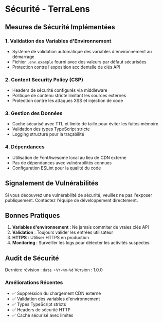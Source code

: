 # Sécurité - TerraLens

## Mesures de Sécurité Implémentées

### 1. Validation des Variables d'Environnement
- Système de validation automatique des variables d'environnement au démarrage
- Fichier `.env.example` fourni avec des valeurs par défaut sécurisées
- Protection contre l'exposition accidentelle de clés API

### 2. Content Security Policy (CSP)
- Headers de sécurité configurés via middleware
- Politique de contenu stricte limitant les sources externes
- Protection contre les attaques XSS et injection de code

### 3. Gestion des Données
- Cache sécurisé avec TTL et limite de taille pour éviter les fuites mémoire
- Validation des types TypeScript stricte
- Logging structuré pour la traçabilité

### 4. Dépendances
- Utilisation de FontAwesome local au lieu de CDN externe
- Pas de dépendances avec vulnérabilités connues
- Configuration ESLint pour la qualité du code

## Signalement de Vulnérabilités

Si vous découvrez une vulnérabilité de sécurité, veuillez ne pas l'exposer publiquement. 
Contactez l'équipe de développement directement.

## Bonnes Pratiques

1. **Variables d'environnement** : Ne jamais commiter de vraies clés API
2. **Validation** : Toujours valider les entrées utilisateur
3. **HTTPS** : Utiliser HTTPS en production
4. **Monitoring** : Surveiller les logs pour détecter les activités suspectes

## Audit de Sécurité

Dernière révision : `date +%Y-%m-%d`
Version : 1.0.0

### Améliorations Récentes
- ✅ Suppression du chargement CDN externe
- ✅ Validation des variables d'environnement
- ✅ Types TypeScript stricts
- ✅ Headers de sécurité HTTP
- ✅ Cache sécurisé avec limites